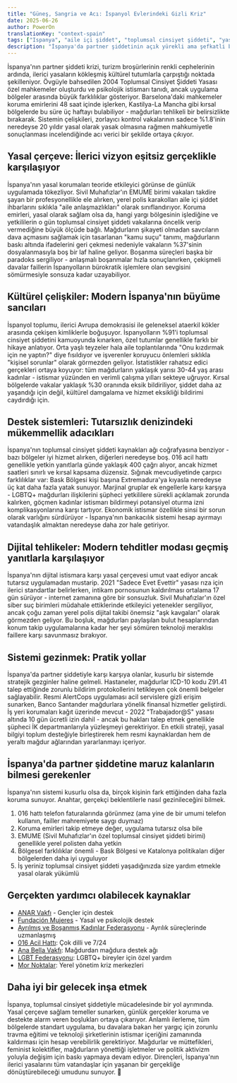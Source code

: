 ```yaml
---
title: "Güneş, Sangria ve Acı: İspanyol Evlerindeki Gizli Kriz"
date: 2025-06-26
author: PowerOn
translationKey: "context-spain"
tags: ["Ispanya", "aile içi şiddet", "toplumsal cinsiyet şiddeti", "yasal haklar", "mağdurlara destek"]
description: "İspanya'da partner şiddetinin açık yürekli ama şefkatli bir incelemesi: yasal korumalar, kültürel zorluklar ve mağdurlar için kaynaklar ölçülü bir mizahla ele alınıyor."
---
```


İspanya'nın partner şiddeti krizi, turizm broşürlerinin renkli cephelerinin ardında, ilerici yasaların kökleşmiş kültürel tutumlarla çarpıştığı noktada şekilleniyor. Övgüyle bahsedilen 2004 Toplumsal Cinsiyet Şiddeti Yasası özel mahkemeler oluşturdu ve psikolojik istismarı tanıdı, ancak uygulama bölgeler arasında büyük farklılıklar gösteriyor. Barselona'daki mahkemeler koruma emirlerini 48 saat içinde işlerken, Kastilya-La Mancha gibi kırsal bölgelerde bu süre üç haftayı bulabiliyor - mağdurları tehlikeli bir belirsizlikte bırakarak. Sistemin çelişkileri, zorlayıcı kontrol vakalarının sadece %1.8'inin neredeyse 20 yıldır yasal olarak yasak olmasına rağmen mahkumiyetle sonuçlanması incelendiğinde acı verici bir şekilde ortaya çıkıyor.

## Yasal çerçeve: İlerici vizyon eşitsiz gerçeklikle karşılaşıyor  

İspanya'nın yasal korumaları teoride etkileyici görünse de günlük uygulamada tökezliyor. Sivil Muhafızlar'ın EMUME birimi vakaları takdire şayan bir profesyonellikle ele alırken, yerel polis karakolları aile içi şiddet ihbarlarını sıklıkla "aile anlaşmazlıkları" olarak sınıflandırıyor. Koruma emirleri, yasal olarak sağlam olsa da, hangi yargı bölgesinin işlediğine ve yetkililerin o gün toplumsal cinsiyet şiddeti vakalarına öncelik verip vermediğine büyük ölçüde bağlı. Mağdurların şikayeti olmadan savcıların dava açmasını sağlamak için tasarlanan "kamu suçu" tanımı, mağdurların baskı altında ifadelerini geri çekmesi nedeniyle vakaların %37'sinin dosyalanmasıyla boş bir laf haline geliyor. Boşanma süreçleri başka bir paradoks sergiliyor - anlaşmalı boşanmalar hızla sonuçlanırken, çekişmeli davalar faillerin İspanyolların bürokratik işlemlere olan sevgisini sömürmesiyle sonsuza kadar uzayabiliyor.

## Kültürel çelişkiler: Modern İspanya'nın büyüme sancıları  

İspanyol toplumu, ilerici Avrupa demokrasisi ile geleneksel ataerkil kökler arasında çekişen kimliklerle boğuşuyor. İspanyolların %91'i toplumsal cinsiyet şiddetini kamuoyunda kınarken, özel tutumlar genellikle farklı bir hikaye anlatıyor. Orta yaşlı teyzeler hala aile toplantılarında "Onu kızdırmak için ne yaptın?" diye fısıldıyor ve işverenler koruyucu önlemleri sıklıkla "kişisel sorunlar" olarak görmezden geliyor. İstatistikler rahatsız edici gerçekleri ortaya koyuyor: tüm mağdurların yaklaşık yarısı 30-44 yaş arası kadınlar - istismar yüzünden en verimli çalışma yılları sekteye uğruyor. Kırsal bölgelerde vakalar yaklaşık %30 oranında eksik bildiriliyor, şiddet daha az yaşandığı için değil, kültürel damgalama ve hizmet eksikliği bildirimi caydırdığı için.

## Destek sistemleri: Tutarsızlık denizindeki mükemmellik adacıkları  

İspanya'nın toplumsal cinsiyet şiddeti kaynakları ağı coğrafyasına benziyor - bazı bölgeler iyi hizmet alırken, diğerleri neredeyse boş. 016 acil hattı genellikle yetkin yanıtlarla günde yaklaşık 400 çağrı alıyor, ancak hizmet saatleri sınırlı ve kırsal kapsama düzensiz. Sığınak mevcudiyetinde çarpıcı farklılıklar var: Bask Bölgesi kişi başına Extremadura'ya kıyasla neredeyse üç kat daha fazla yatak sunuyor. Marjinal gruplar ek engellerle karşı karşıya - LGBTQ+ mağdurları ilişkilerini şüpheci yetkililere sürekli açıklamak zorunda kalırken, göçmen kadınlar istismarı bildirmeyi potansiyel oturma izni komplikasyonlarına karşı tartıyor. Ekonomik istismar özellikle sinsi bir sorun olarak varlığını sürdürüyor - İspanya'nın bankacılık sistemi hesap ayırmayı vatandaşlık almaktan neredeyse daha zor hale getiriyor.

## Dijital tehlikeler: Modern tehditler modası geçmiş yanıtlarla karşılaşıyor  

İspanya'nın dijital istismara karşı yasal çerçevesi umut vaat ediyor ancak tutarsız uygulamadan mustarip. 2021 "Sadece Evet Evettir" yasası rıza için ilerici standartlar belirlerken, intikam pornosunun kaldırılması ortalama 17 gün sürüyor - internet zamanına göre bir sonsuzluk. Sivil Muhafızlar'ın özel siber suç birimleri müdahale ettiklerinde etkileyici yetenekler sergiliyor, ancak çoğu zaman yerel polis dijital takibi önemsiz "aşk kavgaları" olarak görmezden geliyor. Bu boşluk, mağdurları paylaşılan bulut hesaplarından konum takip uygulamalarına kadar her şeyi sömüren teknoloji meraklısı faillere karşı savunmasız bırakıyor.

## Sistemi gezinmek: Pratik yollar  

İspanya'da partner şiddetiyle karşı karşıya olanlar, kusurlu bir sistemde stratejik gezginler haline gelmeli. Hastaneler, mağdurlar ICD-10 kodu Z91.41 talep ettiğinde zorunlu bildirim protokollerini tetikleyen çok önemli belgeler sağlayabilir. Resmi AlertCops uygulaması acil servislere gizli erişim sunarken, Banco Santander mağdurlara yönelik finansal hizmetler geliştirdi. İş yeri korumaları kağıt üzerinde mevcut - 2022 "Trabajador@S" yasası altında 10 gün ücretli izin dahil - ancak bu hakları talep etmek genellikle şüpheci İK departmanlarıyla yüzleşmeyi gerektiriyor. En etkili strateji, yasal bilgiyi toplum desteğiyle birleştirerek hem resmi kaynaklardan hem de yeraltı mağdur ağlarından yararlanmayı içeriyor.

## İspanya'da partner şiddetine maruz kalanların bilmesi gerekenler

İspanya'nın sistemi kusurlu olsa da, birçok kişinin fark ettiğinden daha fazla koruma sunuyor. Anahtar, gerçekçi beklentilerle nasıl gezinileceğini bilmek.

1. 016 hattı telefon faturalarında görünmez (ama yine de bir umumi telefon kullanın, failler mahremiyete saygı duymaz)
2. Koruma emirleri takip etmeye değer, uygulama tutarsız olsa bile
3. EMUME (Sivil Muhafızlar'ın özel toplumsal cinsiyet şiddeti birimi) genellikle yerel polisten daha yetkin
4. Bölgesel farklılıklar önemli - Bask Bölgesi ve Katalonya politikaları diğer bölgelerden daha iyi uyguluyor
5. İş yeriniz toplumsal cinsiyet şiddeti yaşadığınızda size yardım etmekle yasal olarak yükümlü

## Gerçekten yardımcı olabilecek kaynaklar

- [ANAR Vakfı](https://www.anar.org/) - Gençler için destek
- [Fundación Mujeres](https://www.fundacionmujeres.es/) - Yasal ve psikolojik destek
- [Ayrılmış ve Boşanmış Kadınlar Federasyonu](https://www.separadasydivorciadas.org/) - Ayrılık süreçlerinde uzmanlaşmış
- [016 Acil Hattı](https://violenciagenero.igualdad.gob.es/): Çok dilli ve 7/24  
- [Ana Bella Vakfı](https://www.fundacionanabella.org/): Mağdurdan mağdura destek ağı  
- [LGBT Federasyonu](https://felgtbi.org/): LGBTQ+ bireyler için özel yardım  
- [Mor Noktalar](https://violenciagenero.igualdad.gob.es/): Yerel yönetim kriz merkezleri  

## Daha iyi bir gelecek inşa etmek  

İspanya, toplumsal cinsiyet şiddetiyle mücadelesinde bir yol ayrımında. Yasal çerçeve sağlam temeller sunarken, günlük gerçekler koruma ve destekte alarm veren boşlukları ortaya çıkarıyor. Anlamlı ilerleme, tüm bölgelerde standart uygulama, bu davalara bakan her yargıç için zorunlu travma eğitimi ve teknoloji şirketlerinin istismar içeriğini zamanında kaldırması için hesap verebilirlik gerektiriyor. Mağdurlar ve müttefikleri, feminist kolektifler, mağdurların yönettiği işletmeler ve politik aktivizm yoluyla değişim için baskı yapmaya devam ediyor. Dirençleri, İspanya'nın ilerici yasalarını tüm vatandaşlar için yaşanan bir gerçekliğe dönüştürebileceği umudunu sunuyor. 💜
